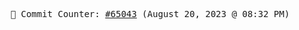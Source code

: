 <p align="center">
    <samp>
        📮 Commit Counter: <a href="https://github.com/Javascript-void0/Javascript-void0/commits/main">#65043</a> (August 20, 2023 @ 08:32 PM)
    </samp>
</p>